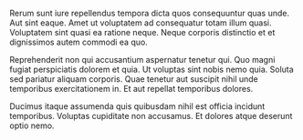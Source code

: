 Rerum sunt iure repellendus tempora dicta quos consequuntur quas unde. Aut sint eaque. Amet ut voluptatem ad consequatur totam illum quasi. Voluptatem sint quasi ea ratione neque. Neque corporis distinctio et et dignissimos autem commodi ea quo.
 Reprehenderit non qui accusantium aspernatur tenetur qui. Quo magni fugiat perspiciatis dolorem et quia. Ut voluptas sint nobis nemo quia. Soluta sed pariatur aliquam corporis. Quae tenetur aut suscipit nihil unde temporibus exercitationem in. Et aut repellat temporibus dolores.
 Ducimus itaque assumenda quis quibusdam nihil est officia incidunt temporibus. Voluptas cupiditate non accusamus. Et dolores atque deserunt optio nemo.